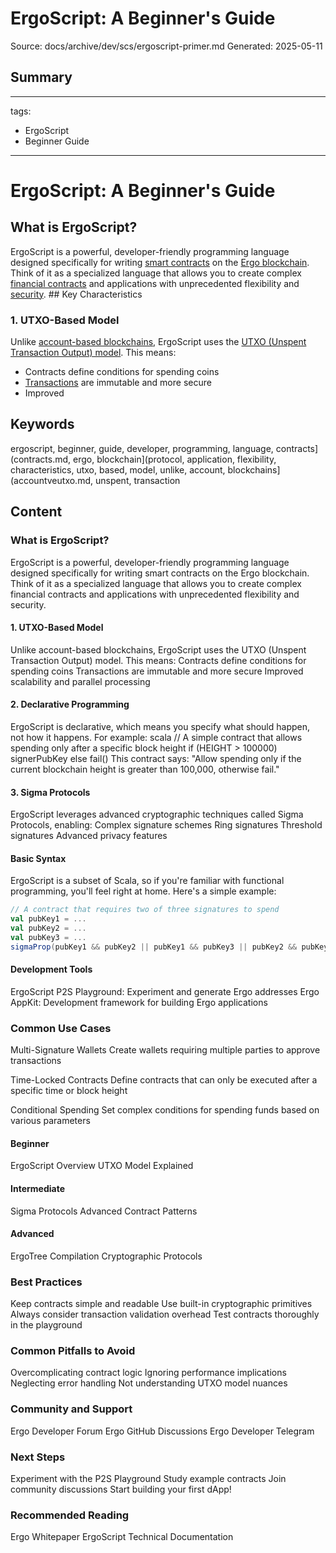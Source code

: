 # ErgoScript: A Beginner's Guide
Source: docs/archive/dev/scs/ergoscript-primer.md
Generated: 2025-05-11

## Summary
---
tags:
  - ErgoScript
  - Beginner Guide
---

# ErgoScript: A Beginner's Guide

## What is ErgoScript?

ErgoScript is a powerful, developer-friendly programming language designed specifically for writing [smart contracts](contracts.md) on the [Ergo blockchain](protocol-overview.md). Think of it as a specialized language that allows you to create complex [financial contracts](contracts.md) and applications with unprecedented flexibility and [security](security.md). ## Key Characteristics

### 1. UTXO-Based Model
Unlike [account-based blockchains](accountveutxo.md), ErgoScript uses the [UTXO (Unspent Transaction Output) model](eutxo.md). This means:

- Contracts define conditions for spending coins
- [Transactions](transactions.md) are immutable and more secure
- Improved

## Keywords
ergoscript, beginner, guide, developer, programming, language, contracts](contracts.md, ergo, blockchain](protocol, application, flexibility, characteristics, utxo, based, model, unlike, account, blockchains](accountveutxo.md, unspent, transaction

## Content
### What is ErgoScript?
ErgoScript is a powerful, developer-friendly programming language designed specifically for writing smart contracts on the Ergo blockchain. Think of it as a specialized language that allows you to create complex financial contracts and applications with unprecedented flexibility and security.

#### 1. UTXO-Based Model
Unlike account-based blockchains, ErgoScript uses the UTXO (Unspent Transaction Output) model. This means:
Contracts define conditions for spending coins
Transactions are immutable and more secure
Improved scalability and parallel processing

#### 2. Declarative Programming
ErgoScript is declarative, which means you specify what should happen, not how it happens. For example:
scala
// A simple contract that allows spending only after a specific block height
if (HEIGHT > 100000) signerPubKey else fail()
This contract says: "Allow spending only if the current blockchain height is greater than 100,000, otherwise fail."

#### 3. Sigma Protocols
ErgoScript leverages advanced cryptographic techniques called Sigma Protocols, enabling:
Complex signature schemes
Ring signatures
Threshold signatures
Advanced privacy features

#### Basic Syntax
ErgoScript is a subset of Scala, so if you're familiar with functional programming, you'll feel right at home. Here's a simple example:
```scala
// A contract that requires two of three signatures to spend
val pubKey1 = ...
val pubKey2 = ...
val pubKey3 = ...
sigmaProp(pubKey1 && pubKey2 || pubKey1 && pubKey3 || pubKey2 && pubKey3)
```

#### Development Tools
ErgoScript P2S Playground: Experiment and generate Ergo addresses
Ergo AppKit: Development framework for building Ergo applications

### Common Use Cases
Multi-Signature Wallets
   Create wallets requiring multiple parties to approve transactions


Time-Locked Contracts
   Define contracts that can only be executed after a specific time or block height


Conditional Spending
   Set complex conditions for spending funds based on various parameters

#### Beginner
ErgoScript Overview
UTXO Model Explained

#### Intermediate
Sigma Protocols
Advanced Contract Patterns

#### Advanced
ErgoTree Compilation
Cryptographic Protocols

### Best Practices
Keep contracts simple and readable
Use built-in cryptographic primitives
Always consider transaction validation overhead
Test contracts thoroughly in the playground

### Common Pitfalls to Avoid
Overcomplicating contract logic
Ignoring performance implications
Neglecting error handling
Not understanding UTXO model nuances

### Community and Support
Ergo Developer Forum
Ergo GitHub Discussions
Ergo Developer Telegram

### Next Steps
Experiment with the P2S Playground
Study example contracts
Join community discussions
Start building your first dApp!

### Recommended Reading
Ergo Whitepaper
ErgoScript Technical Documentation
